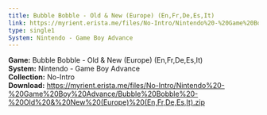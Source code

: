 ```yaml
---
title: Bubble Bobble - Old & New (Europe) (En,Fr,De,Es,It)
link: https://myrient.erista.me/files/No-Intro/Nintendo%20-%20Game%20Boy%20Advance/Bubble%20Bobble%20-%20Old%20&%20New%20(Europe)%20(En,Fr,De,Es,It).zip
type: single1
System: Nintendo - Game Boy Advance
---
```

<b>Game:</b> Bubble Bobble - Old & New (Europe) (En,Fr,De,Es,It)<br>
<b>System:</b> Nintendo - Game Boy Advance<br>
<b>Collection:</b> No-Intro<br>
<b>Download:</b> https://myrient.erista.me/files/No-Intro/Nintendo%20-%20Game%20Boy%20Advance/Bubble%20Bobble%20-%20Old%20&%20New%20(Europe)%20(En,Fr,De,Es,It).zip